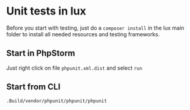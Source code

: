 # Unit tests in lux

Before you start with testing, just do a `composer install` in the lux main folder to install all needed resources and
testing frameworks.

## Start in PhpStorm

Just right click on file `phpunit.xml.dist` and select `run`

## Start from CLI

`.Build/vendor/phpunit/phpunit/phpunit`
